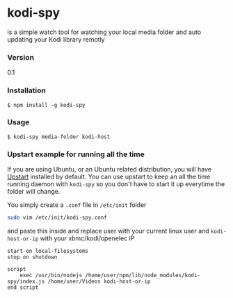 # kodi-spy

is a simple watch tool for watching your local media folder and auto updating your Kodi library remotly

### Version
0.1

### Installation

```shell
$ npm install -g kodi-spy
```

### Usage
```shell
$ kodi-spy media-folder kodi-host
```

### Upstart example for running all the time

If you are using Ubuntu, or an Ubuntu related distribution, you will have [Upstart](http://upstart.ubuntu.com/) installed by default. You can use upstart to keep an all the time running daemon with `kodi-spy` so you don't have to start it up everytime the folder will change.

You simply create a `.conf` file in `/etc/init` folder

```bash
sudo vim /etc/init/kodi-spy.conf
```

and paste this inside and replace user with your current linux user and `kodi-host-or-ip` with your xbmc/kodi/openelec IP

```
start on local-filesystems
stop on shutdown

script
	exec /usr/bin/nodejs /home/user/npm/lib/node_modules/kodi-spy/index.js /home/user/Videos kodi-host-or-ip
end script
```
